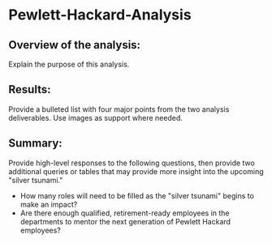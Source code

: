 # Pewlett-Hackard-Analysis

## Overview of the analysis:
Explain the purpose of this analysis.

## Results:
Provide a bulleted list with four major points from the two analysis deliverables. Use images as support where needed.


## Summary:
Provide high-level responses to the following questions, then provide two additional queries or tables that may provide more insight into the upcoming "silver tsunami."

- How many roles will need to be filled as the "silver tsunami" begins to make an impact?
- Are there enough qualified, retirement-ready employees in the departments to mentor the next generation of Pewlett Hackard employees?
